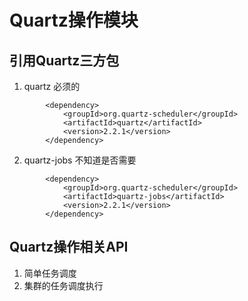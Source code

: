 # Quartz操作模块

## 引用Quartz三方包

1. quartz  必须的
>>
			<dependency>
				<groupId>org.quartz-scheduler</groupId>
				<artifactId>quartz</artifactId>
				<version>2.2.1</version>
			</dependency>

2. quartz-jobs 不知道是否需要
>>
            <dependency>
                <groupId>org.quartz-scheduler</groupId>
                <artifactId>quartz-jobs</artifactId>
                <version>2.2.1</version>
            </dependency>

## Quartz操作相关API

1. 简单任务调度
2. 集群的任务调度执行
